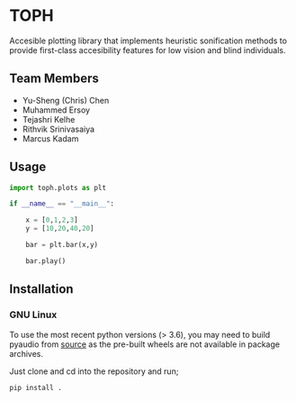 # TOPH

Accesible plotting library that implements heuristic sonification methods to provide first-class accesibility features
for low vision and blind individuals.

## Team Members

- Yu-Sheng (Chris) Chen
- Muhammed Ersoy
- Tejashri Kelhe
- Rithvik Srinivasaiya
- Marcus Kadam

## Usage

```python
import toph.plots as plt

if __name__ == "__main__":

    x = [0,1,2,3]
    y = [10,20,40,20]

    bar = plt.bar(x,y)

    bar.play()
```
## Installation


### GNU Linux

To use the most recent python versions (> 3.6), you may need to build pyaudio from [source](https://github.com/CristiFati/pyaudio.git)
as the pre-built wheels are not available in package archives.

Just clone and cd into the repository and run;

```sh
pip install .
```
